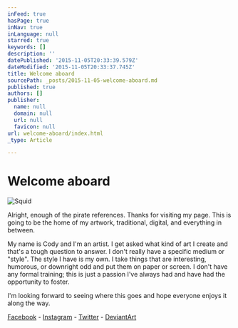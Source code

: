 ```yaml
---
inFeed: true
hasPage: true
inNav: true
inLanguage: null
starred: true
keywords: []
description: ''
datePublished: '2015-11-05T20:33:39.579Z'
dateModified: '2015-11-05T20:33:37.745Z'
title: Welcome aboard
sourcePath: _posts/2015-11-05-welcome-aboard.md
published: true
authors: []
publisher:
  name: null
  domain: null
  url: null
  favicon: null
url: welcome-aboard/index.html
_type: Article

---
```

# Welcome aboard
![Squid](https://the-grid-user-content.s3-us-west-2.amazonaws.com/5ec99430-d15f-47de-bcec-e1f091e4d84c.png)

Alright, enough of the pirate references. Thanks for visiting my page. This is going to be the home of my artwork, traditional, digital, and everything in between.

My name is Cody and I'm an artist. I get asked what kind of art I create and that's a tough question to answer. I don't really have a specific medium or "style". The style I have is my own. I take things that are interesting, humorous, or downright odd and put them on paper or screen. I don't have any formal training; this is just a passion I've always had and have had the opportunity to foster.

I'm looking forward to seeing where this goes and hope everyone enjoys it along the way.

[Facebook][0] - [Instagram][1] - [Twitter][2] - [DeviantArt][3]

[0]: https://www.facebook.com/cptnrotgutredbeard
[1]: https://instagram.com/cptn_rotgut_redbeard/
[2]: https://twitter.com/Cptn_Red
[3]: http://rotgutredbeard.deviantart.com/